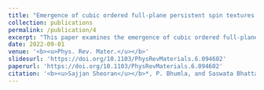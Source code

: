 ```yaml
---
title: "Emergence of cubic ordered full-plane persistent spin textures in lead-free materials"
collection: publications
permalink: /publication/4
excerpt: "This paper examines the emergence of cubic ordered full-plane persistent spin textures in lead-free materials."
date: 2022-09-01
venue: '<b><u>Phys. Rev. Mater.</u></b>'
slidesurl: 'https://doi.org/10.1103/PhysRevMaterials.6.094602'
paperurl: 'https://doi.org/10.1103/PhysRevMaterials.6.094602'
citation: '<b><u>Sajjan Sheoran</u></b>*, P. Bhumla, and Saswata Bhattacharya*. "Emergence of cubic ordered full-plane persistent spin textures in lead-free materials." <i><b><u>Phys. Rev. Mater.</u></b></i> 6, 094602 (2022).'
---
```



